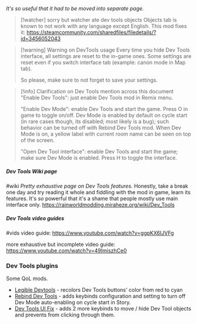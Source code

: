 *It's so useful that it had to be moved into separate page.*

> [!watcher] sorry but watcher ate dev tools objects
> Objects tab is known to not work with any language except English.
> This mod fixes it:
> https://steamcommunity.com/sharedfiles/filedetails/?id=3456052043

> [!warning] Warning on DevTools usage
> Every time you hide Dev Tools interface, all settings are reset to the in-game ones.
> Some settings are reset even if you switch interface tab (example: canon mode in Map tab).
>
> So please, make sure to not forget to save your settings.

> [!info] Clarification on Dev Tools mention across this document
> "Enable Dev Tools": just enable Dev Tools mod in Remix menu.
>
> "Enable Dev Mode": enable Dev Tools and start the game. Press O in game to toggle on/off.
> Dev Mode is enabled by default on cycle start (in rare cases though, its disabled; most likely is a bug); such behavior can be turned off with Rebind Dev Tools mod.
> When Dev Mode is on, a yellow label with current room name can be seen on top of the screen.
>
>
> "Open Dev Tool interface": enable Dev Tools and start the game; make sure Dev Mode is enabled.
> Press H to toggle the interface.

##### Dev Tools Wiki page
#wiki
*Pretty exhaustive page on Dev Tools features.*
Honestly, take a break one day and try reading it whole and fiddling with the mod in game, learn its features. It's *so* powerful that it's a shame that people mostly use main interface only.
https://rainworldmodding.miraheze.org/wiki/Dev_Tools

##### Dev Tools video guides
#vids
video guide:
https://www.youtube.com/watch?v=ggpKX6IJVFg

more exhaustive but incomplete video guide:
https://www.youtube.com/watch?v=49ImiszhCe0

### Dev Tools plugins
Some QoL mods.
- [Legible Devtools](https://steamcommunity.com/sharedfiles/filedetails/?id=2933848147) - recolors Dev Tools buttons' color from red to cyan
- [Rebind Dev Tools](https://steamcommunity.com/sharedfiles/filedetails/?id=2940372957) - adds keybinds configuration and setting to turn off Dev Mode auto-enabling on cycle start in Story.
- [Dev Tools UI Fix](https://steamcommunity.com/sharedfiles/filedetails/?id=3465302751) - adds 2 more keybinds to move / hide Dev Tool objects and prevents from clicking through them.
